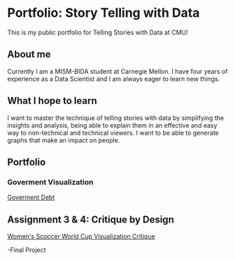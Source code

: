 # Portfolio: Story Telling with Data
This is my public portfolio for Telling Stories with Data at CMU!

## About me
Currently I am a MISM-BIDA student at Carnegie Mellon. I have four years of experience as a Data Scientist and I am always eager to learn new things. 

## What I hope to learn
I want to master the technique of telling stories with data by simplifying the insights and analysis, being able to explain them in an effective and easy way to non-technical and technical viewers. I want to be able to generate graphs that make an impact on people.

## Portfolio

### Goverment Visualization
[Goverment Debt](https://sbohljop.github.io/portfolio/dataviz2)

## Assignment 3 & 4: Critique by Design <br>
[Women's Scoccer World Cup Visualization Critique](https://sbohljop.github.io/portfolio/critiquebydesign)

-Final Project 
